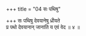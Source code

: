 +++
title = "04 सः पथिषु"

+++
सः पथिषु देवयानेषु ध्रीयते  
प्र पथो देवयानान् जानाति य एवं वेद ॥ ४ ॥
